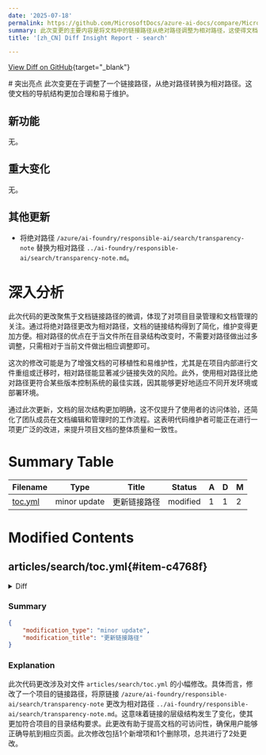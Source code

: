 ```yaml
---
date: '2025-07-18'
permalink: https://github.com/MicrosoftDocs/azure-ai-docs/compare/MicrosoftDocs:db33d34...MicrosoftDocs:d29c020
summary: 此次变更的主要内容是将文档中的链接路径从绝对路径调整为相对路径，这使得文档的导航结构更加合理和易于维护。这一调整没有新增功能或重大变化，但通过替换绝对路径为相对路径，提升了文档的可移植性及维护的便捷性。相对路径有助于减少因文件目录改动而造成的链接失效，符合版本控制的最佳实践，并简化了文档的层次结构，提升了用户的使用体验。整体而言，此次更新反映了对项目文档整体质量和一致性的改善努力。
title: '[zh_CN] Diff Insight Report - search'

---
```


[View Diff on GitHub](https://github.com/MicrosoftDocs/azure-ai-docs/compare/MicrosoftDocs:db33d34...MicrosoftDocs:d29c020){target="_blank"}

<format>
# 突出亮点
此次变更在于调整了一个链接路径，从绝对路径转换为相对路径。这使文档的导航结构更加合理和易于维护。

## 新功能
无。

## 重大变化
无。

## 其他更新
- 将绝对路径 `/azure/ai-foundry/responsible-ai/search/transparency-note` 替换为相对路径 `../ai-foundry/responsible-ai/search/transparency-note.md`。

# 深入分析
此次代码的更改聚焦于文档链接路径的微调，体现了对项目目录管理和文档管理的关注。通过将绝对路径更改为相对路径，文档的链接结构得到了简化，维护变得更加方便。相对路径的优点在于当文件所在目录结构改变时，不需要对路径做出过多调整，只需相对于当前文件做出相应调整即可。

这次的修改可能是为了增强文档的可移植性和易维护性，尤其是在项目内部进行文件重组或迁移时，相对路径能显著减少链接失效的风险。此外，使用相对路径比绝对路径更符合某些版本控制系统的最佳实践，因其能够更好地适应不同开发环境或部署环境。

通过此次更新，文档的层次结构更加明确，这不仅提升了使用者的访问体验，还简化了团队成员在文档编辑和管理时的工作流程。这表明代码维护者可能正在进行一项更广泛的改进，来提升项目文档的整体质量和一致性。
</format>

# Summary Table
|  Filename  | Type |    Title    | Status | A  | D  | M  |
|------------|------|-------------|--------|----|----|----|
| [toc.yml](#item-c4768f) | minor update | 更新链接路径 | modified | 1 | 1 | 2 | 


# Modified Contents
## articles/search/toc.yml{#item-c4768f}

<details>
<summary>Diff</summary>
````diff
@@ -608,7 +608,7 @@ items:
 - name: Responsible AI
   items:
   - name: Transparency note
-    href: /azure/ai-foundry/responsible-ai/search/transparency-note
+    href: ../ai-foundry/responsible-ai/search/transparency-note.md
 - name: References
   items:
   - name: REST API reference
````
</details>

### Summary

```json
{
    "modification_type": "minor update",
    "modification_title": "更新链接路径"
}
```

### Explanation
此次代码更改涉及对文件 `articles/search/toc.yml` 的小幅修改。具体而言，修改了一个项目的链接路径，将原链接 `/azure/ai-foundry/responsible-ai/search/transparency-note` 更改为相对路径 `../ai-foundry/responsible-ai/search/transparency-note.md`。这意味着链接的层级结构发生了变化，使其更加符合项目的目录结构要求。此更改有助于提高文档的可访问性，确保用户能够正确导航到相应页面。此次修改包括1个新增项和1个删除项，总共进行了2处更改。


